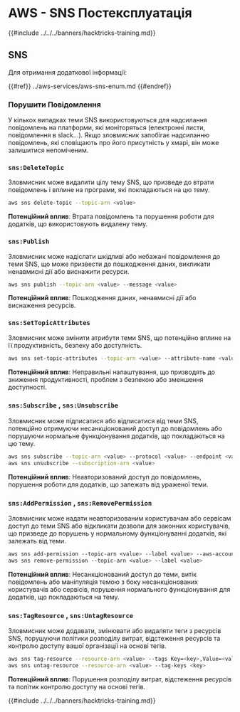 # AWS - SNS Постексплуатація

{{#include ../../../banners/hacktricks-training.md}}

## SNS

Для отримання додаткової інформації:

{{#ref}}
../aws-services/aws-sns-enum.md
{{#endref}}

### Порушити Повідомлення

У кількох випадках теми SNS використовуються для надсилання повідомлень на платформи, які моніторяться (електронні листи, повідомлення в slack...). Якщо зловмисник запобігає надсиланню повідомлень, які сповіщають про його присутність у хмарі, він може залишитися непоміченим.

### `sns:DeleteTopic`

Зловмисник може видалити цілу тему SNS, що призведе до втрати повідомлень і вплине на програми, які покладаються на цю тему.
```bash
aws sns delete-topic --topic-arn <value>
```
**Потенційний вплив**: Втрата повідомлень та порушення роботи для додатків, що використовують видалену тему.

### `sns:Publish`

Зловмисник може надіслати шкідливі або небажані повідомлення до теми SNS, що може призвести до пошкодження даних, викликати ненавмисні дії або виснажити ресурси.
```bash
aws sns publish --topic-arn <value> --message <value>
```
**Потенційний вплив**: Пошкодження даних, ненавмисні дії або виснаження ресурсів.

### `sns:SetTopicAttributes`

Зловмисник може змінити атрибути теми SNS, що потенційно вплине на її продуктивність, безпеку або доступність.
```bash
aws sns set-topic-attributes --topic-arn <value> --attribute-name <value> --attribute-value <value>
```
**Потенційний вплив**: Неправильні налаштування, що призводять до зниження продуктивності, проблем з безпекою або зменшення доступності.

### `sns:Subscribe` , `sns:Unsubscribe`

Зловмисник може підписатися або відписатися від теми SNS, потенційно отримуючи несанкціонований доступ до повідомлень або порушуючи нормальне функціонування додатків, що покладаються на цю тему.
```bash
aws sns subscribe --topic-arn <value> --protocol <value> --endpoint <value>
aws sns unsubscribe --subscription-arn <value>
```
**Потенційний вплив**: Неавторизований доступ до повідомлень, порушення роботи для додатків, що залежать від ураженої теми.

### `sns:AddPermission` , `sns:RemovePermission`

Зловмисник може надати неавторизованим користувачам або сервісам доступ до теми SNS або відкликати дозволи для законних користувачів, що призведе до порушень у нормальному функціонуванні додатків, які залежать від теми.
```css
aws sns add-permission --topic-arn <value> --label <value> --aws-account-id <value> --action-name <value>
aws sns remove-permission --topic-arn <value> --label <value>
```
**Потенційний вплив**: Несанкціонований доступ до теми, витік повідомлень або маніпуляція темою з боку несанкціонованих користувачів або сервісів, порушення нормального функціонування для додатків, що покладаються на тему.

### `sns:TagResource` , `sns:UntagResource`

Зловмисник може додавати, змінювати або видаляти теги з ресурсів SNS, порушуючи політики розподілу витрат, відстеження ресурсів та контролю доступу вашої організації на основі тегів.
```bash
aws sns tag-resource --resource-arn <value> --tags Key=<key>,Value=<value>
aws sns untag-resource --resource-arn <value> --tag-keys <key>
```
**Потенційний вплив**: Порушення розподілу витрат, відстеження ресурсів та політик контролю доступу на основі тегів.

{{#include ../../../banners/hacktricks-training.md}}
